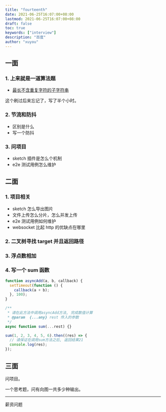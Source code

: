 ```yaml
---
title: "fourteenth"
date: 2021-06-25T16:07:00+08:00
lastmod: 2021-06-25T16:07:00+08:00
draft: false
toc: true
keywords: ["interview"]
description: "百度"
author: "xuyou"
---
```


## 一面

### 1. 上来就是一道算法题

- [最长不含重复字符的子字符串](https://leetcode-cn.com/problems/zui-chang-bu-han-zhong-fu-zi-fu-de-zi-zi-fu-chuan-lcof/)

这个刷过后来忘记了，写了半个小时。

### 2. 节流和防抖

- 区别是什么
- 写一个防抖

### 3. 问项目

- sketch 插件是怎么个机制
- e2e 测试用例怎么维护

## 二面

### 1. 项目相关

- sketch 怎么导出图片
- 文件上传怎么分片，怎么并发上传
- e2e 测试用例如何维护
- websocket 比起 http 的优缺点在哪里

### 2. 二叉树寻找 target 并且返回路径

### 3. 浮点数相加

### 4. 写一个 sum 函数

```js
function asyncAdd(a, b, callback) {
  setTimeout(function () {
    callback(a + b);
  }, 100);
}

/**
 * 请在此方法中调用asyncAdd方法, 完成数值计算
 * @param  {...any} rest 传入的参数
 */
async function sum(...rest) {}

sum(1, 2, 3, 4, 5, 6).then((res) => {
  // 请保证在调用sum方法之后, 返回结果21
  console.log(res);
});
```

## 三面

问项目。

一个思考题，问有向图一共多少种输出。

---

薪资问题
